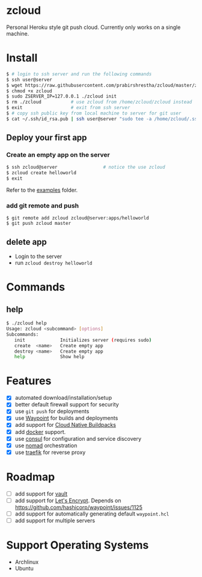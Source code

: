 # zcloud

Personal Heroku style git push cloud. Currently only works on a single machine.

# Install

```bash
$ # login to ssh server and run the following commands
$ ssh user@server
$ wget https://raw.githubusercontent.com/prabirshrestha/zcloud/master/zcloud
$ chmod +x zcloud
$ sudo ZSERVER_IP=127.0.0.1 ./zcloud init
$ rm ./zcloud           # use zcloud from /home/zcloud/zcloud instead
$ exit                  # exit from ssh server
$ # copy ssh public key from local machine to server for git user
$ cat ~/.ssh/id_rsa.pub | ssh user@server "sudo tee -a /home/zcloud/.ssh/authorized_keys"
```

## Deploy your first app

### Create an empty app on the server

```bash
$ ssh zcloud@server                 # notice the use zcloud
$ zcloud create helloworld
$ exit
```

Refer to the [examples](examples/) folder.


### add git remote and push

```
$ git remote add zcloud zcloud@server:apps/helloworld
$ git push zcloud master
```

## delete app

* Login to the server
* run `zcloud destroy helloworld`

# Commands

## help

```bash
$ ./zcloud help
Usage: zcloud <subcommand> [options]
Subcommands:
   init             Initializes server (requires sudo)
   create  <name>   Create empty app
   destroy <name>   Create empty app
   help             Show help
```

# Features

- [x] automated download/installation/setup
- [x] better default firewall support for security
- [x] use `git push` for deployments
- [x] use [Waypoint](https://www.waypointproject.io/) for builds and deployments
- [x] add support for [Cloud Native Buildpacks](https://buildpacks.io/)
- [x] add [docker](https://www.docker.com/) support.
- [x] use [consul](https://www.consul.io/) for configuration and service discovery
- [x] use [nomad](https://github.com/hashicorp/nomad) orchestration
- [x] use [traefik](https://traefik.io/traefik/) for reverse proxy

# Roadmap

- [ ] add support for [vault](https://www.waypointproject.io/plugins/vault)
- [ ] add support for [Let's Encrypt](https://letsencrypt.org/). Depends on https://github.com/hashicorp/waypoint/issues/1125
- [ ] add support for automatically generating default `waypoint.hcl`
- [ ] add support for multiple servers

# Support Operating Systems

* Archlinux
* Ubuntu
